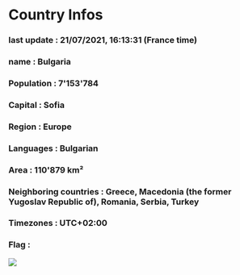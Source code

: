 # Country  Infos
### last update : 21/07/2021, 16:13:31 (France time)

### name : Bulgaria
### Population : 7'153'784
### Capital : Sofia
### Region : Europe
### Languages : Bulgarian
### Area : 110'879 km²
### Neighboring countries : Greece, Macedonia (the former Yugoslav Republic of), Romania, Serbia, Turkey
### Timezones : UTC+02:00

### Flag :
![](https://restcountries.eu/data/bgr.svg)